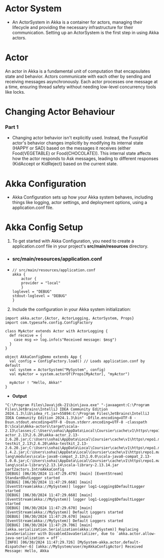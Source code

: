 # Actor System
- An ActorSystem in Akka is a container for actors, managing their lifecycle and providing the necessary infrastructure for their communication. Setting up an ActorSystem is the first step in using Akka actors.

# Actor
An actor in Akka is a fundamental unit of computation that encapsulates state and behavior. Actors communicate with each other by sending and receiving messages asynchronously. Each actor processes one message at a time, ensuring thread safety without needing low-level concurrency tools like locks.

# Changing Actor Behaviour
### Part 1
- Changing actor behavior isn't explicitly used. Instead, the FussyKid actor's behavior changes implicitly by modifying its internal state (HAPPY or SAD) based on the messages it receives (either Food(VEGETABLE) or Food(CHOCOLATE)). This internal state affects how the actor responds to Ask messages, leading to different responses (KidAccept or KidReject) based on the current state.

# Akka Configuration
- Akka Configuration sets up how your Akka system behaves, including things like logging, actor settings, and deployment options, using a application.conf file.

# Akka Config Setup
1. To get started with Akka Configuration, you need to create a application.conf file in your project's <b> src/main/resources </b> directory.
- ### src/main/resources/application.conf

- ```chatinput
  // src/main/resources/application.conf
  akka {
      actor {
      provider = "local"
      }
  loglevel = "DEBUG"
  stdout-loglevel = "DEBUG"
  }
  
2. Include the configuration in your Akka system initialization:
```chatinput
import akka.actor.{Actor, ActorLogging, ActorSystem, Props}
import com.typesafe.config.ConfigFactory

class MyActor extends Actor with ActorLogging {
  def receive = {
    case msg => log.info(s"Received message: $msg")
  }
}

object AkkaConfigDemo extends App {
  val config = ConfigFactory.load() // Loads application.conf by default
  val system = ActorSystem("MySystem", config)
  val myActor = system.actorOf(Props[MyActor], "myActor")

  myActor ! "Hello, Akka!"
}
```
- <b> Output </b>
```chatinput
"C:\Program Files\Java\jdk-21\bin\java.exe" "-javaagent:C:\Program Files\JetBrains\IntelliJ IDEA Community Edition 2024.1.3\lib\idea_rt.jar=55894:C:\Program Files\JetBrains\IntelliJ IDEA Community Edition 2024.1.3\bin" -Dfile.encoding=UTF-8 -Dsun.stdout.encoding=UTF-8 -Dsun.stderr.encoding=UTF-8 -classpath D:\Scala\Akka-actors\target\scala-2.13\classes;C:\Users\sohai\AppData\Local\Coursier\cache\v1\https\repo1.maven.org\maven2\com\typesafe\akka\akka-actor_2.13\2.6.20\akka-actor_2.13-2.6.20.jar;C:\Users\sohai\AppData\Local\Coursier\cache\v1\https\repo1.maven.org\maven2\com\typesafe\akka\akka-testkit_2.13\2.6.20\akka-testkit_2.13-2.6.20.jar;C:\Users\sohai\AppData\Local\Coursier\cache\v1\https\repo1.maven.org\maven2\com\typesafe\config\1.4.2\config-1.4.2.jar;C:\Users\sohai\AppData\Local\Coursier\cache\v1\https\repo1.maven.org\maven2\org\scala-lang\modules\scala-java8-compat_2.13\1.0.0\scala-java8-compat_2.13-1.0.0.jar;C:\Users\sohai\AppData\Local\Coursier\cache\v1\https\repo1.maven.org\maven2\org\scala-lang\scala-library\2.13.14\scala-library-2.13.14.jar part2actors.IntroAkkaConfig
[DEBUG] [06/30/2024 11:47:29.479] [main] [EventStream] StandardOutLogger started
[DEBUG] [06/30/2024 11:47:29.668] [main] [EventStream(akka://MySystem)] logger log1-Logging$DefaultLogger started
[DEBUG] [06/30/2024 11:47:29.668] [main] [EventStream(akka://MySystem)] logger log1-Logging$DefaultLogger started
[DEBUG] [06/30/2024 11:47:29.670] [main] [EventStream(akka://MySystem)] Default Loggers started
[DEBUG] [06/30/2024 11:47:29.670] [main] [EventStream(akka://MySystem)] Default Loggers started
[DEBUG] [06/30/2024 11:47:29.706] [main] [akka.serialization.Serialization(akka://MySystem)] Replacing JavaSerializer with DisabledJavaSerializer, due to `akka.actor.allow-java-serialization = off`.
[INFO] [06/30/2024 11:47:29.726] [MySystem-akka.actor.default-dispatcher-6] [akka://MySystem/user/myAkkaConfigActor] Received Message: Hello, Akka
```